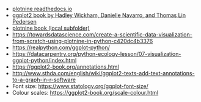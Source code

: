 
- [plotnine readthedocs.io](https://plotnine.readthedocs.io/en/stable/)
- [ggplot2 book by Hadley Wickham, Danielle Navarro, and Thomas Lin Pedersen](https://ggplot2-book.org/index.html)
- [plotnine book (local subfolder)](./documents/plotnine-guide.pdf)
- https://towardsdatascience.com/create-a-scientific-data-visualization-from-scratch-using-plotnine-in-python-c420dc4b3376
- https://realpython.com/ggplot-python/
- https://datacarpentry.org/python-ecology-lesson/07-visualization-ggplot-python/index.html
- https://ggplot2-book.org/annotations.html
- http://www.sthda.com/english/wiki/ggplot2-texts-add-text-annotations-to-a-graph-in-r-software
- Font size: https://www.statology.org/ggplot-font-size/
- Colour scales: https://ggplot2-book.org/scale-colour.html
